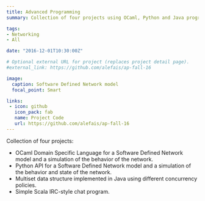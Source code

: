 ```yaml
---
title: Advanced Programming
summary: Collection of four projects using OCaml, Python and Java programming languages.

tags:
- Networking
- All

date: "2016-12-01T10:30:00Z"

# Optional external URL for project (replaces project detail page).
#external_link: https://github.com/alefais/ap-fall-16

image:
  caption: Software Defined Network model
  focal_point: Smart

links:
 - icon: github
   icon_pack: fab
   name: Project Code
   url: https://github.com/alefais/ap-fall-16
---
```

Collection of four projects:
* OCaml Domain Specific Language for a Software Defined Network model and a simulation of the behavior of the network.
* Python API for a Software Defined Network model and a simulation of the behavior and state of the network.
* Multiset data structure implemented in Java using different concurrency policies.
* Simple Scala IRC-style chat program.